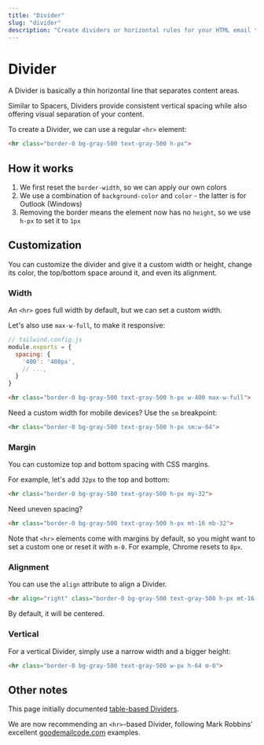 ```yaml
---
title: "Divider"
slug: "divider"
description: "Create dividers or horizontal rules for your HTML email template in Maizzle"
---
```


# Divider

A Divider is basically a thin horizontal line that separates content areas.

Similar to Spacers, Dividers provide consistent vertical spacing while also offering visual separation of your content.

To create a Divider, we can use a regular `<hr>` element:

```html
<hr class="border-0 bg-gray-500 text-gray-500 h-px">
```

## How it works

1. We first reset the `border-width`, so we can apply our own colors
2. We use a combination of `background-color` and `color` - the latter is for Outlook (Windows)
3. Removing the border means the element now has no `height`, so we use `h-px` to set it to `1px`

## Customization

You can customize the divider and give it a custom width or height, change its color, the top/bottom space around it, and even its alignment.

### Width

An `<hr>` goes full width by default, but we can set a custom width.

Let's also use `max-w-full`, to make it responsive:

```js
// tailwind.config.js
module.exports = {
  spacing: {
    '400': '400px',
    // ...,
  }
}
```


```html
<hr class="border-0 bg-gray-500 text-gray-500 h-px w-400 max-w-full">
```

Need a custom width for mobile devices? Use the `sm` breakpoint:

```html
<hr class="border-0 bg-gray-500 text-gray-500 h-px sm:w-64">
```

### Margin

You can customize top and bottom spacing with CSS margins.

For example, let's add `32px` to the top and bottom:

```html
<hr class="border-0 bg-gray-500 text-gray-500 h-px my-32">
```

Need uneven spacing?

```html
<hr class="border-0 bg-gray-500 text-gray-500 h-px mt-16 mb-32">
```

<div class="bg-cool-gray-50 border-l-4 border-gradient-b-ocean-light p-4 mb-4 text-md" role="alert">
  <div class="text-cool-gray-500">Note that <code>&lt;hr&gt;</code> elements come with margins by default, so you might want to set a custom one or reset it with <code>m-0</code>. For example, Chrome resets to <code>8px</code>.</div>
</div>

### Alignment

You can use the `align` attribute to align a Divider.

```html
<hr align="right" class="border-0 bg-gray-500 text-gray-500 h-px mt-16 mb-32">
```

By default, it will be centered.

### Vertical

For a vertical Divider, simply use a narrow width and a bigger height:

```html
<hr class="border-0 bg-gray-500 text-gray-500 w-px h-64 m-0">
```

## Other notes

This page initially documented [table-based Dividers](https://github.com/maizzle/docs/blob/5f0d8f04abf5049a1ca6eae542094b9c14f492d8/content/docs/examples/divider.md).

We are now recommending an `<hr>`-based Divider, following Mark Robbins' excellent [goodemailcode.com](https://www.goodemailcode.com/email-code/hr) examples.
